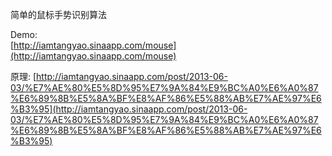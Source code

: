 简单的鼠标手势识别算法    

Demo:    
[http://iamtangyao.sinaapp.com/mouse](http://iamtangyao.sinaapp.com/mouse)

原理:
[http://iamtangyao.sinaapp.com/post/2013-06-03/%E7%AE%80%E5%8D%95%E7%9A%84%E9%BC%A0%E6%A0%87%E6%89%8B%E5%8A%BF%E8%AF%86%E5%88%AB%E7%AE%97%E6%B3%95](http://iamtangyao.sinaapp.com/post/2013-06-03/%E7%AE%80%E5%8D%95%E7%9A%84%E9%BC%A0%E6%A0%87%E6%89%8B%E5%8A%BF%E8%AF%86%E5%88%AB%E7%AE%97%E6%B3%95)
